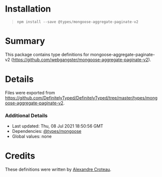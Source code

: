 # Installation
> `npm install --save @types/mongoose-aggregate-paginate-v2`

# Summary
This package contains type definitions for mongoose-aggregate-paginate-v2 (https://github.com/webgangster/mongoose-aggregate-paginate-v2).

# Details
Files were exported from https://github.com/DefinitelyTyped/DefinitelyTyped/tree/master/types/mongoose-aggregate-paginate-v2.

### Additional Details
 * Last updated: Thu, 08 Jul 2021 18:50:56 GMT
 * Dependencies: [@types/mongoose](https://npmjs.com/package/@types/mongoose)
 * Global values: none

# Credits
These definitions were written by [Alexandre Croteau](https://github.com/acrilex1).
